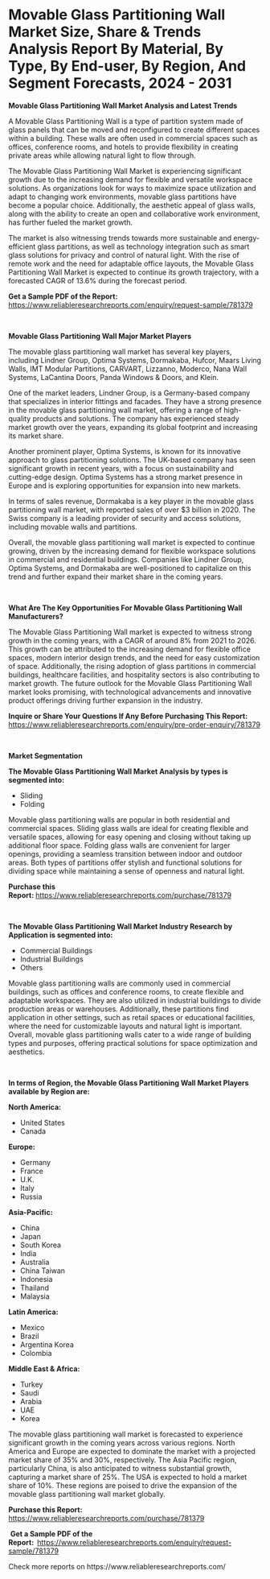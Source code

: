 <p><h1>Movable Glass Partitioning Wall Market Size, Share & Trends Analysis Report By Material, By Type, By End-user, By Region, And Segment Forecasts, 2024 - 2031</h1></p><p><strong>Movable Glass Partitioning Wall Market Analysis and Latest Trends</strong></p>
<p><p>A Movable Glass Partitioning Wall is a type of partition system made of glass panels that can be moved and reconfigured to create different spaces within a building. These walls are often used in commercial spaces such as offices, conference rooms, and hotels to provide flexibility in creating private areas while allowing natural light to flow through.</p><p>The Movable Glass Partitioning Wall Market is experiencing significant growth due to the increasing demand for flexible and versatile workspace solutions. As organizations look for ways to maximize space utilization and adapt to changing work environments, movable glass partitions have become a popular choice. Additionally, the aesthetic appeal of glass walls, along with the ability to create an open and collaborative work environment, has further fueled the market growth.</p><p>The market is also witnessing trends towards more sustainable and energy-efficient glass partitions, as well as technology integration such as smart glass solutions for privacy and control of natural light. With the rise of remote work and the need for adaptable office layouts, the Movable Glass Partitioning Wall Market is expected to continue its growth trajectory, with a forecasted CAGR of 13.6% during the forecast period.</p></p>
<p><strong>Get a Sample PDF of the Report:&nbsp;</strong> <a href="https://www.reliableresearchreports.com/enquiry/request-sample/781379">https://www.reliableresearchreports.com/enquiry/request-sample/781379</a></p>
<p>&nbsp;</p>
<p><strong>Movable Glass Partitioning Wall Major Market Players</strong></p>
<p><p>The movable glass partitioning wall market has several key players, including Lindner Group, Optima Systems, Dormakaba, Hufcor, Maars Living Walls, IMT Modular Partitions, CARVART, Lizzanno, Moderco, Nana Wall Systems, LaCantina Doors, Panda Windows & Doors, and Klein.</p><p>One of the market leaders, Lindner Group, is a Germany-based company that specializes in interior fittings and facades. They have a strong presence in the movable glass partitioning wall market, offering a range of high-quality products and solutions. The company has experienced steady market growth over the years, expanding its global footprint and increasing its market share.</p><p>Another prominent player, Optima Systems, is known for its innovative approach to glass partitioning solutions. The UK-based company has seen significant growth in recent years, with a focus on sustainability and cutting-edge design. Optima Systems has a strong market presence in Europe and is exploring opportunities for expansion into new markets.</p><p>In terms of sales revenue, Dormakaba is a key player in the movable glass partitioning wall market, with reported sales of over $3 billion in 2020. The Swiss company is a leading provider of security and access solutions, including movable walls and partitions.</p><p>Overall, the movable glass partitioning wall market is expected to continue growing, driven by the increasing demand for flexible workspace solutions in commercial and residential buildings. Companies like Lindner Group, Optima Systems, and Dormakaba are well-positioned to capitalize on this trend and further expand their market share in the coming years.</p></p>
<p>&nbsp;</p>
<p><strong>What Are The Key Opportunities For Movable Glass Partitioning Wall Manufacturers?</strong></p>
<p><p>The Movable Glass Partitioning Wall market is expected to witness strong growth in the coming years, with a CAGR of around 8% from 2021 to 2026. This growth can be attributed to the increasing demand for flexible office spaces, modern interior design trends, and the need for easy customization of space. Additionally, the rising adoption of glass partitions in commercial buildings, healthcare facilities, and hospitality sectors is also contributing to market growth. The future outlook for the Movable Glass Partitioning Wall market looks promising, with technological advancements and innovative product offerings driving further expansion in the industry.</p></p>
<p><strong>Inquire or Share Your Questions If Any Before Purchasing This Report:</strong> <a href="https://www.reliableresearchreports.com/enquiry/pre-order-enquiry/781379">https://www.reliableresearchreports.com/enquiry/pre-order-enquiry/781379</a></p>
<p>&nbsp;</p>
<p><strong>Market Segmentation</strong></p>
<p><strong>The Movable Glass Partitioning Wall Market Analysis by types is segmented into:</strong></p>
<p><ul><li>Sliding</li><li>Folding</li></ul></p>
<p><p>Movable glass partitioning walls are popular in both residential and commercial spaces. Sliding glass walls are ideal for creating flexible and versatile spaces, allowing for easy opening and closing without taking up additional floor space. Folding glass walls are convenient for larger openings, providing a seamless transition between indoor and outdoor areas. Both types of partitions offer stylish and functional solutions for dividing space while maintaining a sense of openness and natural light.</p></p>
<p><strong>Purchase this Report:&nbsp;</strong><a href="https://www.reliableresearchreports.com/purchase/781379">https://www.reliableresearchreports.com/purchase/781379</a></p>
<p>&nbsp;</p>
<p><strong>The Movable Glass Partitioning Wall Market Industry Research by Application is segmented into:</strong></p>
<p><ul><li>Commercial Buildings</li><li>Industrial Buildings</li><li>Others</li></ul></p>
<p><p>Movable glass partitioning walls are commonly used in commercial buildings, such as offices and conference rooms, to create flexible and adaptable workspaces. They are also utilized in industrial buildings to divide production areas or warehouses. Additionally, these partitions find application in other settings, such as retail spaces or educational facilities, where the need for customizable layouts and natural light is important. Overall, movable glass partitioning walls cater to a wide range of building types and purposes, offering practical solutions for space optimization and aesthetics.</p></p>
<p>&nbsp;</p>
<p><strong>In terms of Region, the Movable Glass Partitioning Wall Market Players available by Region are:</strong></p>
<p>
    <p> <strong> North America: </strong>
        <ul>
            <li>United States</li>
            <li>Canada</li>
        </ul>
        </p> 
    <p> <strong> Europe: </strong>
        <ul>
            <li>Germany</li>
            <li>France</li>
            <li>U.K.</li>
            <li>Italy</li>
            <li>Russia</li>
        </ul>
        </p> 
    <p> <strong> Asia-Pacific: </strong>
        <ul>
            <li>China</li>
            <li>Japan</li>
            <li>South Korea</li>
            <li>India</li>
            <li>Australia</li>
            <li>China Taiwan</li>
            <li>Indonesia</li>
            <li>Thailand</li>
            <li>Malaysia</li>
        </ul>
        </p> 
    <p> <strong> Latin America: </strong>
        <ul>
            <li>Mexico</li>
            <li>Brazil</li>
            <li>Argentina Korea</li>
            <li>Colombia</li>
        </ul>
        </p> 
    <p> <strong> Middle East & Africa: </strong>
        <ul>
            <li>Turkey</li>
            <li>Saudi</li>
            <li>Arabia</li>
            <li>UAE</li>
            <li>Korea</li>
        </ul>
    </p>
    </p>
<p><p>The movable glass partitioning wall market is forecasted to experience significant growth in the coming years across various regions. North America and Europe are expected to dominate the market with a projected market share of 35% and 30%, respectively. The Asia Pacific region, particularly China, is also anticipated to witness substantial growth, capturing a market share of 25%. The USA is expected to hold a market share of 10%. These regions are poised to drive the expansion of the movable glass partitioning wall market globally.</p></p>
<p><strong>Purchase this Report: </strong><a href="https://www.reliableresearchreports.com/purchase/781379">https://www.reliableresearchreports.com/purchase/781379</a></p>
<p>&nbsp;<strong>Get a Sample PDF of the Report:&nbsp;&nbsp;</strong><a href="https://www.reliableresearchreports.com/enquiry/request-sample/781379">https://www.reliableresearchreports.com/enquiry/request-sample/781379</a></p>
<p><strong></strong></p>
<p>Check more reports on https://www.reliableresearchreports.com/</p>